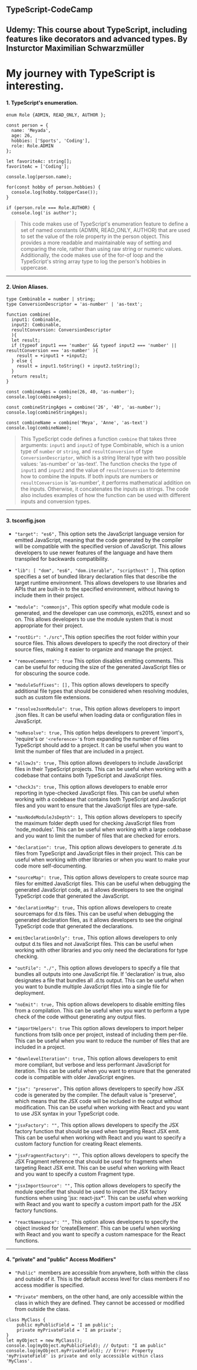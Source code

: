 ## TypeScript-CodeCamp
Udemy: This course about TypeScript, including features like decorators and advanced types. By Insturctor Maximilian Schwarzmüller
---
# My journey with TypeScript is interesting.

#### 1. TypeScript's enumeration. 

```ts,
enum Role {ADMIN, READ_ONLY, AUTHOR };

const person = {
  name: 'Meyada',
  age: 26,
  hobbies: ['Sports', 'Coding'],
  role: Role.ADMIN
};

let favoriteAc: string[];
favoriteAc = ['Coding'];

console.log(person.name);

for(const hobby of person.hobbies) {
  console.log(hobby.toUpperCase());
}

if (person.role === Role.AUTHOR) {
  console.log('is author');
```
> This code makes use of TypeScript's enumeration feature to define a set of named constants (ADMIN, READ_ONLY, AUTHOR) that are used to set the value of the role property in the person object. This provides a more readable and maintainable way of setting and comparing the role, rather than using raw string or numeric values. Additionally, the code makes use of the for-of loop and the TypeScript's string array type to log the person's hobbies in uppercase.
---
#### 2. Union Aliases.
```ts,
type Combinable = number | string;
type ConversionDescriptor = 'as-number' | 'as-text';

function combine(
  input1: Combinable, 
  input2: Combinable, 
  resultConversion: ConversionDescriptor
  ){
  let result;
  if (typeof input1 === 'number' && typeof input2 === 'number' || resultConversion === 'as-number' ){
    result = +input1 + +input2;
  } else {
    result = input1.toString() + input2.toString();
  }
  return result;
}

const combineAges = combine(26, 40, 'as-number');
console.log(combineAges);

const combineStringAges = combine('26', '40', 'as-number');
console.log(combineStringAges);

const combineName = combine('Meya', 'Anne', 'as-text')
console.log(combineName);
```

> This TypeScript code defines a function ``combine`` that takes three arguments: ``input1`` and ``input2`` of type Combinable, which is a union type of ``number`` or ``string``, and ``resultConversion`` of type ``ConversionDescriptor``, which is a string literal type with two possible values: 'as-number' or 'as-text'.
The function checks the type of ``input1`` and ``input2`` and the value of ``resultConversion`` to determine how to combine the inputs. If both inputs are numbers or ``resultConversion`` is 'as-number', it performs mathematical addition on the inputs. Otherwise, it concatenates the inputs as strings.
The code also includes examples of how the function can be used with different inputs and conversion types.
---
#### 3. tsconfig.json

- ``"target": "es6",`` This option sets the JavaScript language version for emitted JavaScript, meaning that the code generated by the compiler will be compatible with the specified version of JavaScript. This allows developers to use newer features of the language and have them transpiled for backwards compatibility.

- ``"lib": [ "dom", "es6", "dom.iterable", "scripthost" ],`` This option specifies a set of bundled library declaration files that describe the target runtime environment. This allows developers to use libraries and APIs that are built-in to the specified environment, without having to include them in their project.
- ``"module": "commonjs",`` This option specify what module code is generated, and the developer can use commonjs, es2015, esnext and so on. This allows developers to use the module system that is most appropriate for their project.
- ``"rootDir": "./src",``This option specifies the root folder within your source files. This allows developers to specify the root directory of their source files, making it easier to organize and manage the project.
- ``"removeComments": true`` This option disables emitting comments. This can be useful for reducing the size of the generated JavaScript files or for obscuring the source code.
- ``"moduleSuffixes": [],`` This option allows developers to specify additional file types that should be considered when resolving modules, such as custom file extensions.
- ``"resolveJsonModule": true,`` This option allows developers to import .json files. It can be useful when loading data or configuration files in JavaScript.
- ``"noResolve": true,`` This option helps developers to prevent 'import's, 'require's or `'<reference>'`s from expanding the number of files TypeScript should add to a project. It can be useful when you want to limit the number of files that are included in a project.
- ``"allowJs": true,`` This option allows developers to include JavaScript files in their TypeScript projects. This can be useful when working with a codebase that contains both TypeScript and JavaScript files.
- ``"checkJs": true,`` This option allows developers to enable error reporting in type-checked JavaScript files. This can be useful when working with a codebase that contains both TypeScript and JavaScript files and you want to ensure that the JavaScript files are type-safe.
- ``"maxNodeModuleJsDepth": 1,`` This option allows developers to specify the maximum folder depth used for checking JavaScript files from 'node_modules'. This can be useful when working with a large codebase and you want to limit the number of files that are checked for errors.
- ``"declaration": true,``  This option allows developers to generate .d.ts files from TypeScript and JavaScript files in their project. This can be useful when working with other libraries or when you want to make your code more self-documenting.
- ``"sourceMap": true,`` This option allows developers to create source map files for emitted JavaScript files. This can be useful when debugging the generated JavaScript code, as it allows developers to see the original TypeScript code that generated the JavaScript.
- ``"declarationMap": true,`` This option allows developers to create sourcemaps for d.ts files. This can be useful when debugging the generated declaration files, as it allows developers to see the original TypeScript code that generated the declarations.
- ``emitDeclarationOnly": true,`` This option allows developers to only output d.ts files and not JavaScript files. This can be useful when working with other libraries and you only need the declarations for type checking.
- ``"outFile": "./",`` This option allows developers to specify a file that bundles all outputs into one JavaScript file. If 'declaration' is true, also designates a file that bundles all .d.ts output. This can be useful when you want to bundle multiple JavaScript files into a single file for deployment.
- ``"noEmit": true,`` This option allows developers to disable emitting files from a compilation. This can be useful when you want to perform a type check of the code without generating any output files.
- ``"importHelpers": true`` This option allows developers to import helper functions from tslib once per project, instead of including them per-file. This can be useful when you want to reduce the number of files that are included in a project.
- ``"downlevelIteration": true,`` This option allows developers to emit more compliant, but verbose and less performant JavaScript for iteration. This can be useful when you want to ensure that the generated code is compatible with older JavaScript engines.
- ``"jsx": "preserve",`` This option allows developers to specify how JSX code is generated by the compiler. The default value is "preserve", which means that the JSX code will be included in the output without modification. This can be useful when working with React and you want to use JSX syntax in your TypeScript code.
- ``"jsxFactory": "",`` This option allows developers to specify the JSX factory function that should be used when targeting React JSX emit. This can be useful when working with React and you want to specify a custom factory function for creating React elements.
- ``"jsxFragmentFactory": "",`` This option allows developers to specify the JSX Fragment reference that should be used for fragments when targeting React JSX emit. This can be useful when working with React and you want to specify a custom Fragment type.
- ``"jsxImportSource": "",`` This option allows developers to specify the module specifier that should be used to import the JSX factory functions when using 'jsx: react-jsx*'. This can be useful when working with React and you want to specify a custom import path for the JSX factory functions.
- ``"reactNamespace": "",`` This option allows developers to specify the object invoked for 'createElement'. This can be useful when working with React and you want to specify a custom namespace for the React functions.
---

#### 4.  "private" and "public" Access Modifiers"

- ``"Public" ``members are accessible from anywhere, both within the class and outside of it. This is the default access level for class members if no access modifier is specified.

- ``"Private"`` members, on the other hand, are only accessible within the class in which they are defined. They cannot be accessed or modified from outside the class.
  
```ts,
class MyClass {
    public myPublicField = 'I am public';
    private myPrivateField = 'I am private';
}
let myObject = new MyClass();
console.log(myObject.myPublicField); // Output: "I am public"
console.log(myObject.myPrivateField); // Error: Property 'myPrivateField' is private and only accessible within class 'MyClass'.
```

